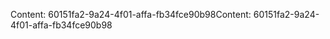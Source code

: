 <span data-ttu-id="70eef-101">Content: 60151fa2-9a24-4f01-affa-fb34fce90b98</span><span class="sxs-lookup"><span data-stu-id="70eef-101">Content: 60151fa2-9a24-4f01-affa-fb34fce90b98</span></span>
